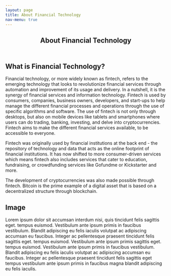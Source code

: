 ```yaml
---
layout: page
title: About Financial Technology
nav-menu: true
---
```


<!-- Main -->
<div id="main" class="alt">

<!-- One -->
<section id="one">
	<div class="inner">
		<header class="major">
			<h1>About Financial Technology</h1>
		</header>

<!-- Content -->
<h2 id="content">What is Financial Technology?</h2>
<p>Financial technology, or more widely known as fintech, refers to the emerging technology that looks to revolutionize financial services through automation and improvement of its usage and delivery. In a nutshell, it is the synergy of financial services and information technology. Fintech is used by consumers, companies, business owners, developers, and start-ups to help manage the different financial processes and operations through the use of specific algorithms and software. The use of fintech is not only through desktops, but also on mobile devices like tablets and smartphones where users can do trading, banking, investing, and delve into cryptocurrencies. Fintech aims to make the different financial services available, to be accessible to everyone.</p>

<p>Fintech was originally used by financial institutions at the back end - the repository of technology and data that acts as the online footprint of financial institutions. It has now shifted to more consumer-driven services which means fintech also includes services that cater to education, fundraising, or crowdfunding services like Gofundme or Kickstarter and more. </p>

<p>The development of cryptocurrencies was also made possible through fintech. Bitcoin is the prime example of a digital asset that is based on a decentralized structure through blockchain.</p>

<h2>Image</h2>
<p><span class="image left"><img src="{% link assets/images/pic09.jpg %}" alt="" /></span>Lorem ipsum dolor sit accumsan interdum nisi, quis tincidunt felis sagittis eget. tempus euismod. Vestibulum ante ipsum primis in faucibus vestibulum. Blandit adipiscing eu felis iaculis volutpat ac adipiscing accumsan eu faucibus. Integer ac pellentesque praesent tincidunt felis sagittis eget. tempus euismod. Vestibulum ante ipsum primis sagittis eget. tempus euismod. Vestibulum ante ipsum primis in faucibus vestibulum. Blandit adipiscing eu felis iaculis volutpat ac adipiscing accumsan eu faucibus. Integer ac pellentesque praesent tincidunt felis sagittis eget tempus vestibulum ante ipsum primis in faucibus magna blandit adipiscing eu felis iaculis.</p>

</div>
</section>

</div>
